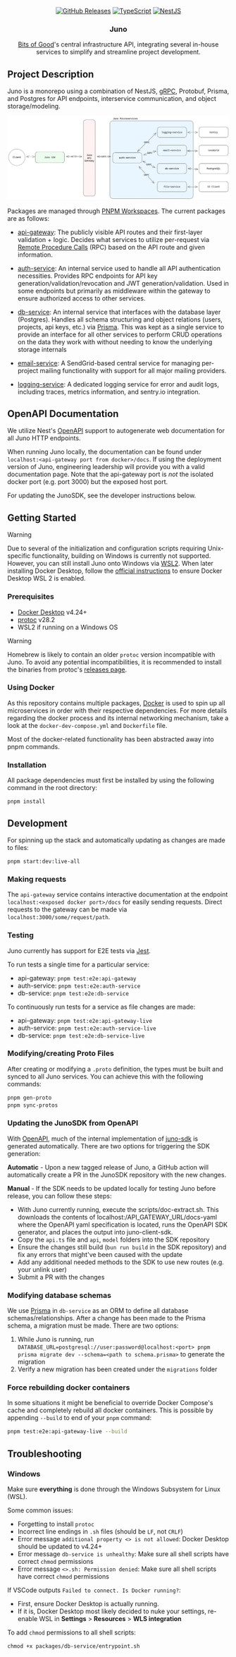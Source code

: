 <div align="center">
  
  
  <a href="">![GitHub Releases](https://img.shields.io/github/v/release/GTBitsOfGood/juno?include_prereleases&style=for-the-badge)</a>
  <a href="">![TypeScript](https://img.shields.io/badge/typescript-%23007ACC.svg?style=for-the-badge&logo=typescript&logoColor=white)</a>
  <a href="">![NestJS](https://img.shields.io/badge/Nest.js-%23E0234E.svg?style=for-the-badge&logo=nestjs&logoColor=white)</a>

</div>
  
<h3 align="center">
  Juno
</h3>

<div align="center">
  
[Bits of Good](https://bitsofgood.org/)'s central infrastructure API, integrating several in-house services to simplify and streamline project development.

</div>

## Project Description

Juno is a monorepo using a combination of NestJS, [gRPC](https://grpc.io/), Protobuf, Prisma, and Postgres for API endpoints, interservice communication, and object storage/modeling.

![Juno Diagram](figures/junodiagram.png)

Packages are managed through [PNPM Workspaces](https://pnpm.io/workspaces). The current packages are as follows:

- [api-gateway](./packages/api-gateway/): The publicly visible API routes and their first-layer validation + logic. Decides what services to utilize per-request via [Remote Procedure Calls](https://en.wikipedia.org/wiki/Remote_procedure_call) (RPC) based on the API route and given information.
- [auth-service](./packages/auth-service/): An internal service used to handle all API authentication necessities. Provides RPC endpoints for API key generation/validation/revocation and JWT generation/validation. Used in some endpoints but primarily as middleware within the gateway to ensure authorized access to other services.

- [db-service](./packages/db-service/): An internal service that interfaces with the database layer (Postgres). Handles all schema structuring and object relations (users, projects, api keys, etc.) via [Prisma](https://www.prisma.io/). This was kept as a single service to provide an interface for all other services to perform CRUD operations on the data they work with without needing to know the underlying storage internals
- [email-service](./packages/email-service/): A SendGrid-based central service for managing per-project mailing functionality with support for all major mailing providers.
- [logging-service](./packages/logging-service/): A dedicated logging service for error and audit logs, including traces, metrics information, and sentry.io integration.

## OpenAPI Documentation

We utilize Nest's [OpenAPI](https://docs.nestjs.com/openapi/introduction) support to autogenerate web documentation for all Juno HTTP endpoints.

When running Juno locally, the documentation can be found under `localhost:<api-gateway port from docker>/docs`. If using the deployment version of Juno, engineering leadership will provide you with a valid documentation page. Note that the api-gateway port is _not_ the isolated docker port (e.g. port 3000) but the exposed host port.

For updating the JunoSDK, see the developer instructions below.

## Getting Started

> [!WARNING]
> Due to several of the initialization and configuration scripts requiring Unix-specific functionality, building on Windows is currently not supported. However, you can still install Juno onto Windows via [WSL2](https://learn.microsoft.com/en-us/windows/wsl/install). When later installing Docker Desktop, follow the [official instructions](https://docs.docker.com/desktop/wsl/) to ensure Docker Desktop WSL 2 is enabled.

### Prerequisites

- [Docker Desktop](https://www.docker.com/products/docker-desktop/) v4.24+
- [protoc](https://github.com/protocolbuffers/protobuf) v28.2
- WSL2 if running on a Windows OS

> [!WARNING]
> Homebrew is likely to contain an older `protoc` version incompatible with Juno. To avoid any potential incompatibilities, it is recommended to install the binaries from protoc's [releases page](https://github.com/protocolbuffers/protobuf/releases).

### Using Docker

As this repository contains multiple packages, [Docker](https://www.docker.com/) is used to spin up all microservices in order with their respective dependencies. For more details regarding the docker process and its internal networking mechanism, take a look at the `docker-dev-compose.yml` and `Dockerfile` file.

Most of the docker-related functionality has been abstracted away into pnpm commands.

### Installation

All package dependencies must first be installed by using the following command in the root directory:

```
pnpm install
```

## Development

For spinning up the stack and automatically updating as changes are made to files:

```
pnpm start:dev:live-all
```

### Making requests

The `api-gateway` service contains interactive documentation at the endpoint `localhost:<exposed docker port>/docs` for easily sending requests. Direct requests to the gateway can be made via `localhost:3000/some/request/path`.

### Testing

Juno currently has support for E2E tests via [Jest](https://jestjs.io/).

To run tests a single time for a particular service:

- api-gateway: `pnpm test:e2e:api-gateway`
- auth-service: `pnpm test:e2e:auth-service`
- db-service: `pnpm test:e2e:db-service`

To continuously run tests for a service as file changes are made:

- api-gateway: `pnpm test:e2e:api-gateway-live`
- auth-service: `pnpm test:e2e:auth-service-live`
- db-service: `pnpm test:e2e:db-service-live`

### Modifying/creating Proto Files

After creating or modifying a `.proto` definition, the types must be built and synced to all Juno services. You can achieve this with the following commands:

```sh
pnpm gen-proto
pnpm sync-protos
```

### Updating the JunoSDK from OpenAPI

With [OpenAPI](https://docs.nestjs.com/openapi/introduction), much of the internal implementation of [juno-sdk](https://github.com/GTBitsOfGood/juno-sdk) is generated automatically. There are two options for triggering the SDK generation:

**Automatic** - Upon a new tagged release of Juno, a GitHub action will automatically create a PR in the JunoSDK repository with the new changes.

**Manual** - If the SDK needs to be updated locally for testing Juno before release, you can follow these steps:

- With Juno currently running, execute the scripts/doc-extract.sh. This downloads the contents of localhost:/API_GATEWAY_URL/docs-yaml where the OpenAPI yaml specification is located, runs the OpenAPI SDK generator, and places the output into juno-client-sdk.
- Copy the `api.ts` file and `api`, `model` folders into the SDK repository
- Ensure the changes still build (`bun run build` in the SDK repository) and fix any errors that might've been caused with the update
- Add any additional needed methods to the SDK to use new routes (e.g. your unlink user)
- Submit a PR with the changes

### Modifying database schemas

We use [Prisma](https://www.prisma.io/) in `db-service` as an ORM to define all database schemas/relationships. After a change has been made to the Prisma schema, a migration must be made. There are two options:

1. While Juno is running, run `DATABASE_URL=postgresql://user:password@localhost:<port> pnpm prisma migrate dev --schema=<path to schema.prisma>` to generate the migration
2. Verify a new migration has been created under the `migrations` folder

### Force rebuilding docker containers

In some situations it might be beneficial to override Docker Compose's cache and completely rebuild all docker containers. This is possible by appending `--build` to end of your `pnpm` command:

```sh
pnpm test:e2e:api-gateway-live --build
```

## Troubleshooting

### Windows

Make sure **everything** is done through the Windows Subsystem for Linux (WSL).

Some common issues:

- Forgetting to install `protoc`
- Incorrect line endings in `.sh` files (should be `LF`, not `CRLF`)
- Error message `additional property <> is not allowed`: Docker Desktop should be updated to v4.24+
- Error message `db-service is unhealthy`: Make sure all shell scripts have correct `chmod` permissions
- Error message `<>.sh: Permission denied`: Make sure all shell scripts have correct `chmod` permissions

If VSCode outputs `Failed to connect. Is Docker running?`:

- First, ensure Docker Desktop is actually running.
- If it is, Docker Desktop most likely decided to nuke your settings, re-enable WSL in **Settings** > **Resources** > **WLS integration**

To add `chmod` permissions to all shell scripts:

```
chmod +x packages/db-service/entrypoint.sh
```
